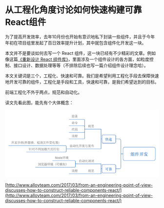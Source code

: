 # 从工程化角度讨论如何快速构建可靠React组件

为了提高开发效率，去年10月份也开始有意识地私下封装一些组件，并且于今年年初在项目组里发起了百日效率提升计划，其中就包含组件化开发这一块。

本文并不是要谈如何去写一个 React 组件，这一块已经有不少精彩的文章。例如像这篇[《重新设计 React 组件库》](http://mp.weixin.qq.com/s/8dZV0oKfBKp-jERguNxflw)，里面涉及一个组件设计的各方面，如粒度控制、接口设计、数据处理等等（不排除后续也写一篇介绍组件设计理念哈）。

本文关键词是三个，工程化、快速和可靠。我们是希望利用工程化手段去保障快速地开发可靠的组件，工程化是手段和工具，快速和可靠，是我们希望达到的目标。

前端工程化不外乎两点，规范和自动化。

读文先看此图，能先有个大体概念：  


![](/assets/5abbdc42-02d5-11e7-9dbf-4b603fdee1ad.png)



[http://www.alloyteam.com/2017/03/from-an-engineering-point-of-view-discusses-how-to-construct-reliable-components-react/](http://www.alloyteam.com/2017/03/from-an-engineering-point-of-view-discusses-how-to-construct-reliable-components-react/)

